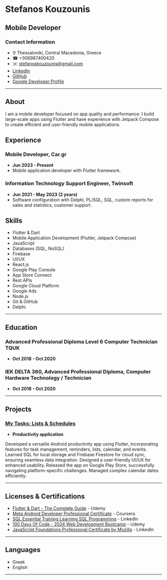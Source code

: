# Stefanos Kouzounis

## Mobile Developer

### Contact Information
- ⚲ Thessaloniki, Central Macedonia, Greece
- ☎ +306987400420
- ✉️ [stefanoskouzounis@gmail.com](mailto:stefanoskouzounis@gmail.com)
- [LinkedIn](https://www.linkedin.com/in/stefanos-kouzounis)
- [GitHub](https://github.com/StefanosKouzounis)
- [Google Developer Profile](https://developers.google.com/profile/u/Stefanos-kouzounis)

---

## About
I am a mobile developer focused on app quality and performance. I build large-scale apps using Flutter and have experience with Jetpack Compose to create efficient and user-friendly mobile applications.

## Experience

### Mobile Developer, Car.gr
- **Jun 2023 - Present**
- Mobile application developer with Flutter framework.


### Information Technology Support Engineer, Twinsoft
- **Jun 2021 - May 2023 (2 years)**
- Software configuration with Delphi, PL/SQL, SQL, custom reports for sales and statistics, customer support.


## Skills
- Flutter & Dart
- Mobile Application Development (Flutter, Jetpack Compose)
- JavaScript
- Databases (SQL, NoSQL)
- Firebase
- UI/UX
- React.js
- Google Play Console
- App Store Connect
- Rest APIs
- Google Cloud Platform
- Google Ads
- Node.js
- Git & GitHub
- Delphi

---

## Education

### Advanced Professional Diploma Level 6 Computer Technician TQUK
- **Oct 2018 - Oct 2020**

### IEK DELTA 360, Advanced Professional Diploma, Computer Hardware Technology / Technician
- **Oct 2018 - Oct 2020**

---

## Projects

### [My Tasks: Lists & Schedules](https://play.google.com/store/apps/details?id=com.stefanoskouzounis.mytasks)
- **Productivity application**
  
Developed a versatile Android productivity app using Flutter, incorporating features for task management, reminders, lists, calendar, and events. Learned SQL for local storage and Firebase Firestore for cloud sync, ensuring seamless data integration. Designed a user-friendly UI/UX for enhanced usability. Released the app on Google Play Store, successfully navigating platform-specific challenges. Managed complex calendar dates efficiently.


---

## Licenses & Certifications

- [Flutter & Dart - The Complete Guide](https://www.udemy.com/certificate/UC-410cf0ba-da01-473d-b995-062424fc075e/) - Udemy
- [Meta Android Developer Professional Certificate](https://www.coursera.org/account/accomplishments/specialization/certificate/U8IS2P018D9D) - Coursera
- [SQL Essential Training Learning SQL Programming](https://www.linkedin.com/learning/certificates/f85b69c862e856cd0510b596b5add364534209bc49d5327387ad4cd7f48b466e) - LinkedIn
- [100 Days Of Code - 2024 Web Development Bootcamp](https://www.udemy.com/certificate/UC-5da8b197-9c57-4964-bd5f-ca5646b3e7dd/) - Udemy
- [JavaScript Foundations Professional Certificate by Mozilla](https://www.linkedin.com/learning/certificates/8d85d2794312ed92fa173c0be69aaffd555dec81e4c74208ec1988bb7b314126) - LinkedIn

---

## Languages
- Greek
- English

---

